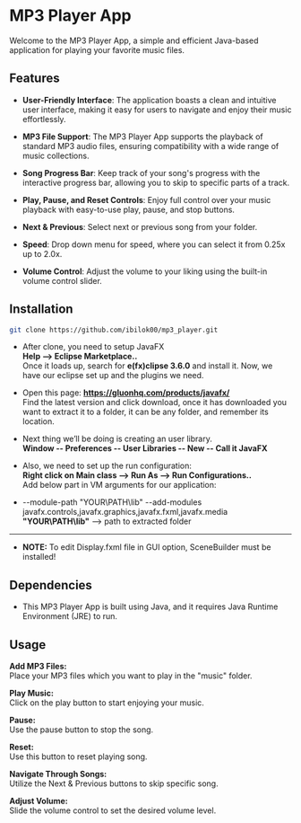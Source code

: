 # MP3 Player App

Welcome to the MP3 Player App, a simple and efficient Java-based application for playing your favorite music files.


## Features

- **User-Friendly Interface**: The application boasts a clean and intuitive user interface, making it easy for users to navigate and enjoy their music effortlessly.

- **MP3 File Support**: The MP3 Player App supports the playback of standard MP3 audio files, ensuring compatibility with a wide range of music collections.

- **Song Progress Bar**: Keep track of your song's progress with the interactive progress bar, allowing you to skip to specific parts of a track.

- **Play, Pause, and Reset Controls**: Enjoy full control over your music playback with easy-to-use play, pause, and stop buttons.

- **Next & Previous**: Select next or previous song from your folder.

- **Speed**: Drop down menu for speed, where you can select it from 0.25x up to 2.0x.

- **Volume Control**: Adjust the volume to your liking using the built-in volume control slider.


## Installation

```bash
git clone https://github.com/ibilok00/mp3_player.git
```

- After clone, you need to setup JavaFX\
**Help --> Eclipse Marketplace..**\
Once it loads up, search for **e(fx)clipse 3.6.0** and install it.
Now, we have our eclipse set up and the plugins we need.

- Open this page: **https://gluonhq.com/products/javafx/** \
Find the latest version  and click download, once it has downloaded you want to extract it to a folder, it can be any folder, and remember its location.

- Next thing we’ll be doing is creating an user library.\
**Window -- Preferences -- User Libraries -- New -- Call it JavaFX**

- Also, we need to set up the run configuration:\
**Right click on Main class --> Run As --> Run Configurations..**\
Add below part in VM arguments for our application:

- --module-path "YOUR\PATH\lib" --add-modules javafx.controls,javafx.graphics,javafx.fxml,javafx.media\
**"YOUR\PATH\lib"** --> path to extracted folder

---
- **NOTE:** To edit Display.fxml file in GUI option, SceneBuilder must be installed! 

## Dependencies
- This MP3 Player App is built using Java, and it requires Java Runtime Environment (JRE) to run.

## Usage

**Add MP3 Files:**\
Place your MP3 files which you want to play in the "music" folder.

**Play Music:**\
Click on the play button to start enjoying your music.

**Pause:**\
Use the pause button to stop the song.

**Reset:**\
Use this button to reset playing song.

**Navigate Through Songs:**\
Utilize the Next & Previous buttons to skip specific song.

**Adjust Volume:**\
Slide the volume control to set the desired volume level.